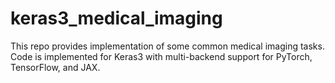 # keras3_medical_imaging

This repo provides implementation of some common medical imaging tasks. Code is implemented for Keras3 with multi-backend support for PyTorch, TensorFlow, and JAX.
